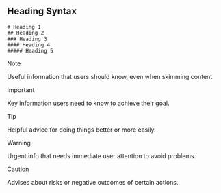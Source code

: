 
## Heading Syntax

```
# Heading 1
## Heading 2
### Heading 3
#### Heading 4
##### Heading 5

```








> [!NOTE]
> Useful information that users should know, even when skimming content.

> [!IMPORTANT]
> Key information users need to know to achieve their goal.




> [!TIP]
> Helpful advice for doing things better or more easily.


> [!WARNING]
> Urgent info that needs immediate user attention to avoid problems.

> [!CAUTION]
> Advises about risks or negative outcomes of certain actions.
